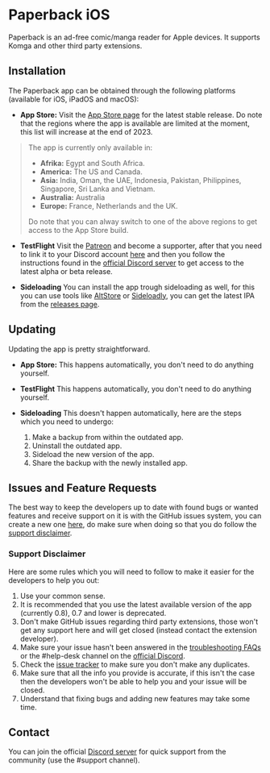 # Paperback iOS

Paperback is an ad-free comic/manga reader for Apple devices. It supports Komga and other third party extensions.

## Installation

The Paperback app can be obtained through the following platforms (available for iOS, iPadOS and macOS):

- **App Store:** Visit the [App Store page](https://apps.apple.com/gb/app/paperback-a-komga-client/id1626613373) for the latest stable release. Do note that the regions where the app is available are limited at the moment, this list will increase at the end of 2023.

> The app is currently only available in:
>
> - **Afrika:** Egypt and South Africa.
> - **America:** The US and Canada.
> - **Asia:** India, Oman, the UAE, Indonesia, Pakistan, Philippines, Singapore, Sri Lanka and Vietnam.
> - **Australia:** Australia
> - **Europe:** France, Netherlands and the UK.
>
> Do note that you can alway switch to one of the above regions to get access to the App Store build.

- **TestFlight** Visit the [Patreon](https://www.patreon.com/FaizanDurrani) and become a supporter, after that you need to link it to your Discord account [here](https://www.patreon.com/settings/apps) and then you follow the instructions found in the [official Discord server](https://discord.com/invite/Paperback) to get access to the latest alpha or beta release.

- **Sideloading** You can install the app trough sideloading as well, for this you can use tools like [AltStore](https://altstore.io/) or [Sideloadly](https://sideloadly.io/), you can get the latest IPA from the [releases page](https://github.com/Paperback-iOS/app/releases).

## Updating

Updating the app is pretty straightforward.

- **App Store:** This happens automatically, you don't need to do anything yourself.

- **TestFlight** This happens automatically, you don't need to do anything yourself.

- **Sideloading** This doesn't happen automatically, here are the steps which you need to undergo:
    1. Make a backup from within the outdated app.
    2. Uninstall the outdated app.
    3. Sideload the new version of the app.
    4. Share the backup with the newly installed app.

## Issues and Feature Requests

The best way to keep the developers up to date with found bugs or wanted features and receive support on it is with the GitHub issues system, you can create a new one [here](https://github.com/Paperback-iOS/app/issues/new/choose), do make sure when doing so that you do follow the [support disclaimer](https://github.com/Paperback-iOS/app#support-disclaimer).

### Support Disclaimer

Here are some rules which you will need to follow to make it easier for the developers to help you out:

1. Use your common sense.
2. It is recommended that you use the latest available version of the app (currently 0.8), 0.7 and lower is deprecated.
3. Don't make GitHub issues regarding third party extensions, those won't get any support here and will get closed (instead contact the extension developer).
4. Make sure your issue hasn't been answered in the [troubleshooting FAQs](https://paperback.moe/help/faq/) or the \#help-desk channel on the [official Discord](https://discord.com/invite/Paperback).
5. Check the [issue tracker](https://github.com/Paperback-iOS/app/issues) to make sure you don't make any duplicates.
6. Make sure that all the info you provide is accurate, if this isn't the case then the developers won't be able to help you and your issue will be closed.
7. Understand that fixing bugs and adding new features may take some time.

## Contact

You can join the official [Discord server](https://discord.com/invite/Paperback) for quick support from the community (use the \#support channel).
